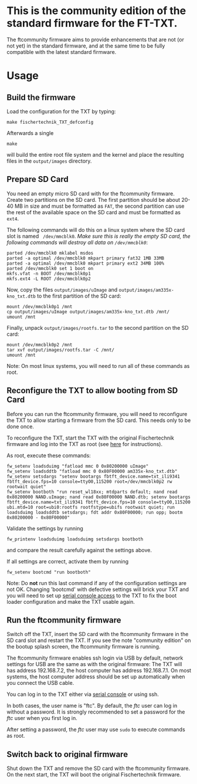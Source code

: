 # This is the community edition of the standard firmware for the FT-TXT.

The ftcommunity firmware aims to provide enhancements that are not (or not yet) in the standard firmware, and at the same time to be fully compatible with the latest standard firmware.

# Usage

## Build the firmware

Load the configuration for the TXT by typing:

```
make fischertechnik_TXT_defconfig
```

Afterwards a single

```
make
```

will build the entire root file system and the kernel and place the resulting files in the `output/images` directory.

## Prepare SD Card

You need an empty micro SD card with for the ftcommunity firmware. Create two partitions on the SD card. The first partition should be about 20-40 MB in size and must be formatted as `FAT`, the second partition can use the rest of the available space on the SD card and must be formatted as `ext4`. 

The following commands will do this on a linux system where the SD card slot is named `
/dev/mmcblk0`. *Make sure this is really the empty SD card, the following commands will destroy all data on `/dev/mmcblk0`*:

```
parted /dev/mmcblk0 mklabel msdos
parted -a optimal /dev/mmcblk0 mkpart primary fat32 1MB 33MB
parted -a optimal /dev/mmcblk0 mkpart primary ext2 34MB 100%
parted /dev/mmcblk0 set 1 boot on
mkfs.vfat -n BOOT /dev/mmcblk0p1
mkfs.ext4 -L ROOT /dev/mmcblk0p2
```

Now, copy the files `output/images/uImage` and `output/images/am335x-kno_txt.dtb` to the first partition of the SD card:
```
mount /dev/mmcblk0p1 /mnt
cp output/images/uImage output/images/am335x-kno_txt.dtb /mnt/
umount /mnt
```

Finally, unpack `output/images/rootfs.tar` to the second partition on the SD card:
```
mount /dev/mmcblk0p2 /mnt
tar xvf output/images/rootfs.tar -C /mnt/
umount /mnt
```

Note: On most linux systems, you will need to run all of these commands as root.

## Reconfigure the TXT to allow booting from SD Card

Before you can run the ftcommunity firmware, you will need to reconfigure the TXT to allow starting a firmware from the SD card. This needs only to be done once.

To reconfigure the TXT, start the TXT with the original Fischertechnik firmware and log into the TXT as root (see [here](http://www.fischertechnik.de/PortalData/1/Resources/downloads/documents/TXT_Security_Information.pdf) for instructions).

As root, execute these commands:
```
fw_setenv loadsduimg "fatload mmc 0 0x80200000 uImage"
fw_setenv loadsddtb "fatload mmc 0 0x80F00000 am335x-kno_txt.dtb"
fw_setenv setsdargs "setenv bootargs fbtft_device.name=txt_ili9341 fbtft_device.fps=10 console=ttyO0,115200 root=/dev/mmcblk0p2 rw rootwait quiet"
fw_setenv bootboth "run reset_wl18xx; mtdparts default; nand read 0x80200000 NAND.uImage; nand read 0x80F00000 NAND.dtb; setenv bootargs fbtft_device.name=txt_ili9341 fbtft_device.fps=10 console=ttyO0,115200 ubi.mtd=10 root=ubi0:rootfs rootfstype=ubifs rootwait quiet; run loadsduimg loadsddtb setsdargs; fdt addr 0x80F00000; run opp; bootm 0x80200000 - 0x80F00000"
```

Validate the settings by running
```
fw_printenv loadsduimg loadsduimg setsdargs bootboth
```
and compare the result carefully against the settings above. 

If all settings are correct, activate them by running

```
fw_setenv bootcmd "run bootboth"
```

Note: Do **not** run this last command if any of the configuration settings are not OK. Changing 'bootcmd' with defective settings will brick your TXT and you will need to set up [serial console access](https://github.com/ftCommunity/ftcommunity-TXT/wiki/Serial-Console) to the TXT to fix the boot loader configuration and make the TXT usable again.

## Run the ftcommunity firmware

Switch off the TXT, insert the SD card with the ftcommunity firmware in the SD card slot and restart the TXT. If you see the note "community edition" on the bootup splash screen, the ftcommunity firmware is running.

The ftcommunity firmware enables ssh login via USB by default, network settings for USB are the same as with the original firmware: The TXT will has address 192.168.7.2, the host computer has address 192.168.7.1. On most systems, the host computer address should be set up automatically when you connect the USB cable.

You can log in to the TXT either via [serial console](https://github.com/ftCommunity/ftcommunity-TXT/wiki/Serial-Console) or using ssh. 

In both cases, the user name is "ftc". By default, the *ftc* user can log in without a password. It is strongly recommended to set a password for the *ftc* user when you first log in.

After setting a password, the *ftc* user may use `sudo` to execute commands as root.

## Switch back to original firmware

Shut down the TXT and remove the SD card with the ftcommunity firmware. On the next start, the TXT will boot the original Fischertechnik firmware.
